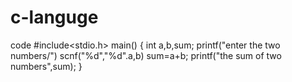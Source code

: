 # c-languge
code
#include<stdio.h>
main()
{
int a,b,sum;
printf("enter the two numbers/")
scnf("%d","%d".a,b)
sum=a+b;
printf("the sum of two numbers",sum);
}
